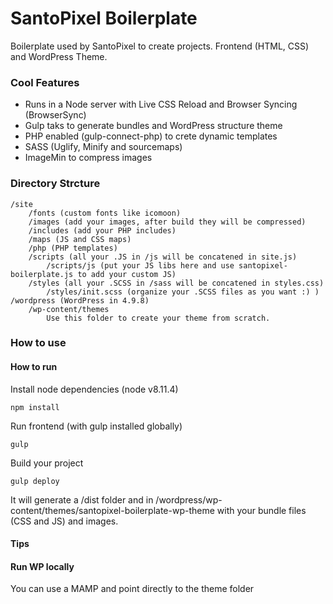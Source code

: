 # SantoPixel Boilerplate
Boilerplate used by SantoPixel to create projects. Frontend (HTML, CSS) and WordPress Theme.

### Cool Features ###
- Runs in a Node server with Live CSS Reload and Browser Syncing (BrowserSync)
- Gulp taks to generate bundles and WordPress structure theme
- PHP enabled (gulp-connect-php) to crete dynamic templates
- SASS (Uglify, Minify and sourcemaps)
- ImageMin to compress images

### Directory Strcture ###
```
/site
    /fonts (custom fonts like icomoon)
    /images (add your images, after build they will be compressed)
    /includes (add your PHP includes)
    /maps (JS and CSS maps)
    /php (PHP templates)
    /scripts (all your .JS in /js will be concatened in site.js)
        /scripts/js (put your JS libs here and use santopixel-boilerplate.js to add your custom JS)
    /styles (all your .SCSS in /sass will be concatened in styles.css)
        /styles/init.scss (organize your .SCSS files as you want :) )
/wordpress (WordPress in 4.9.8)
    /wp-content/themes
        Use this folder to create your theme from scratch. 
```
### How to use ###
#### How to run ####
Install node dependencies (node v8.11.4)
```
npm install
```

Run frontend (with gulp installed globally)
```
gulp
```

Build your project
```
gulp deploy
```
It will generate a /dist folder and in /wordpress/wp-content/themes/santopixel-boilerplate-wp-theme with your bundle files (CSS and JS) and images.

#### Tips ####
#### Run WP locally ####
You can use a MAMP and point directly to the theme folder